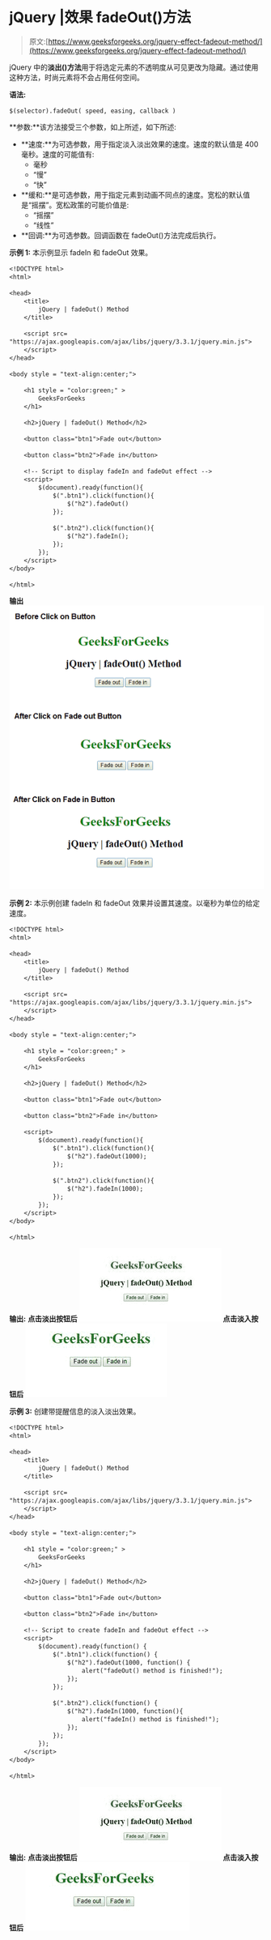 # jQuery |效果 fadeOut()方法

> 原文:[https://www.geeksforgeeks.org/jquery-effect-fadeout-method/](https://www.geeksforgeeks.org/jquery-effect-fadeout-method/)

jQuery 中的**淡出()方法**用于将选定元素的不透明度从可见更改为隐藏。通过使用这种方法，时尚元素将不会占用任何空间。

**语法:**

```
$(selector).fadeOut( speed, easing, callback )
```

**参数:**该方法接受三个参数，如上所述，如下所述:

*   **速度:**为可选参数，用于指定淡入淡出效果的速度。速度的默认值是 400 毫秒。速度的可能值有:
    *   毫秒
    *   “慢”
    *   “快”
*   **缓和:**是可选参数，用于指定元素到动画不同点的速度。宽松的默认值是“摇摆”。宽松政策的可能价值是:
    *   “摇摆”
    *   “线性”
*   **回调:**为可选参数。回调函数在 fadeOut()方法完成后执行。

**示例 1:** 本示例显示 fadeIn 和 fadeOut 效果。

```
<!DOCTYPE html>
<html>

<head> 
    <title>
        jQuery | fadeOut() Method
    </title>

    <script src=
"https://ajax.googleapis.com/ajax/libs/jquery/3.3.1/jquery.min.js">
    </script>
</head> 

<body style = "text-align:center;">  

    <h1 style = "color:green;" >  
        GeeksForGeeks
    </h1>  

    <h2>jQuery | fadeOut() Method</h2>

    <button class="btn1">Fade out</button>

    <button class="btn2">Fade in</button>

    <!-- Script to display fadeIn and fadeOut effect -->
    <script>
        $(document).ready(function(){
            $(".btn1").click(function(){
                $("h2").fadeOut()
            });

            $(".btn2").click(function(){
                $("h2").fadeIn();
            });
        });
    </script>
</body>

</html>  
```

**输出**
![](img/f6f5e60dc20a1c5ad577b4a6ba0411b9.png)

**示例 2:** 本示例创建 fadeIn 和 fadeOut 效果并设置其速度。以毫秒为单位的给定速度。

```
<!DOCTYPE html>
<html>

<head> 
    <title>
        jQuery | fadeOut() Method
    </title>

    <script src=
"https://ajax.googleapis.com/ajax/libs/jquery/3.3.1/jquery.min.js">
    </script>
</head> 

<body style = "text-align:center;">  

    <h1 style = "color:green;" >  
        GeeksForGeeks
    </h1>  

    <h2>jQuery | fadeOut() Method</h2>

    <button class="btn1">Fade out</button>

    <button class="btn2">Fade in</button>

    <script>
        $(document).ready(function(){
            $(".btn1").click(function(){
                $("h2").fadeOut(1000);
            });

            $(".btn2").click(function(){
                $("h2").fadeIn(1000);
            });
        });
    </script>
</body>

</html>  
```

**输出:**
**点击淡出按钮后**
![](img/d9b017dfe0bb3f39ef33af889a99c9e5.png)
**点击淡入按钮后**
![](img/49741d3e2f27190e24e83e29f058f606.png)

**示例 3:** 创建带提醒信息的淡入淡出效果。

```
<!DOCTYPE html>
<html>

<head> 
    <title>
        jQuery | fadeOut() Method
    </title>

    <script src=
"https://ajax.googleapis.com/ajax/libs/jquery/3.3.1/jquery.min.js">
    </script>
</head> 

<body style = "text-align:center;">  

    <h1 style = "color:green;" >  
        GeeksForGeeks
    </h1>  

    <h2>jQuery | fadeOut() Method</h2>

    <button class="btn1">Fade out</button>

    <button class="btn2">Fade in</button>

    <!-- Script to create fadeIn and fadeOut effect -->
    <script>
        $(document).ready(function() {
            $(".btn1").click(function() {
                $("h2").fadeOut(1000, function() {
                    alert("fadeOut() method is finished!");
                });
            });

            $(".btn2").click(function() {
                $("h2").fadeIn(1000, function(){
                    alert("fadeIn() method is finished!");
                });
            });
        });
    </script>
</body>

</html>  
```

**输出:**
**点击淡出按钮后**
![](img/abce21377a654028c41fda475956a232.png)
**点击淡入按钮后**
![](img/14f3762f6f705dc888810c5580883f2c.png)